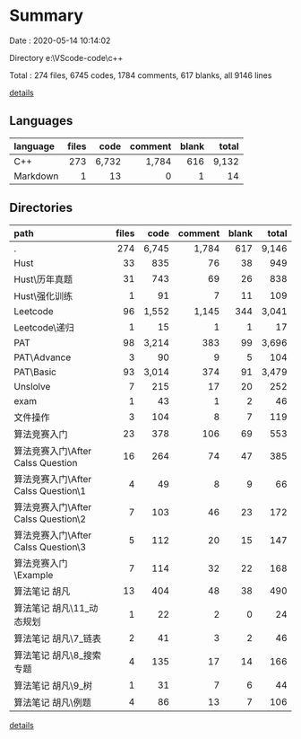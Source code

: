 # Summary

Date : 2020-05-14 10:14:02

Directory e:\VScode-code\c++

Total : 274 files,  6745 codes, 1784 comments, 617 blanks, all 9146 lines

[details](details.md)

## Languages
| language | files | code | comment | blank | total |
| :--- | ---: | ---: | ---: | ---: | ---: |
| C++ | 273 | 6,732 | 1,784 | 616 | 9,132 |
| Markdown | 1 | 13 | 0 | 1 | 14 |

## Directories
| path | files | code | comment | blank | total |
| :--- | ---: | ---: | ---: | ---: | ---: |
| . | 274 | 6,745 | 1,784 | 617 | 9,146 |
| Hust | 33 | 835 | 76 | 38 | 949 |
| Hust\历年真题 | 31 | 743 | 69 | 26 | 838 |
| Hust\强化训练 | 1 | 91 | 7 | 11 | 109 |
| Leetcode | 96 | 1,552 | 1,145 | 344 | 3,041 |
| Leetcode\递归 | 1 | 15 | 1 | 1 | 17 |
| PAT | 98 | 3,214 | 383 | 99 | 3,696 |
| PAT\Advance | 3 | 90 | 9 | 5 | 104 |
| PAT\Basic | 93 | 3,014 | 374 | 91 | 3,479 |
| Unslolve | 7 | 215 | 17 | 20 | 252 |
| exam | 1 | 43 | 1 | 2 | 46 |
| 文件操作 | 3 | 104 | 8 | 7 | 119 |
| 算法竞赛入门 | 23 | 378 | 106 | 69 | 553 |
| 算法竞赛入门\After Calss Question | 16 | 264 | 74 | 47 | 385 |
| 算法竞赛入门\After Calss Question\1 | 4 | 49 | 8 | 9 | 66 |
| 算法竞赛入门\After Calss Question\2 | 7 | 103 | 46 | 23 | 172 |
| 算法竞赛入门\After Calss Question\3 | 5 | 112 | 20 | 15 | 147 |
| 算法竞赛入门\Example | 7 | 114 | 32 | 22 | 168 |
| 算法笔记 胡凡 | 13 | 404 | 48 | 38 | 490 |
| 算法笔记 胡凡\11_动态规划 | 1 | 22 | 2 | 0 | 24 |
| 算法笔记 胡凡\7_链表 | 2 | 41 | 3 | 2 | 46 |
| 算法笔记 胡凡\8_搜索专题 | 4 | 135 | 17 | 14 | 166 |
| 算法笔记 胡凡\9_树 | 1 | 31 | 7 | 6 | 44 |
| 算法笔记 胡凡\例题 | 4 | 86 | 13 | 7 | 106 |

[details](details.md)